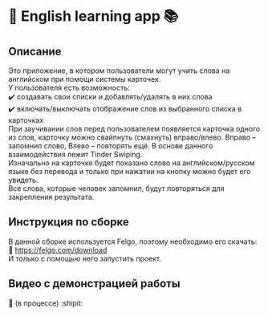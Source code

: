 # :closed_book: English learning app :books:
## Описание
Это приложение, в котором пользователи могут учить слова на английском при помощи системы карточек.  
У пользователя есть возможность:  
:heavy_check_mark: создавать свои списки и добавлять/удалять в них слова  
:heavy_check_mark: включать/выключать отображение слов из выбранного списка в карточках  
При заучивании слов перед пользователем появляется карточка одного из слов, карточку можно свайпнуть (смахнуть) вправо/влево. Вправо – запомнил слово, Влево – повторять ещё. В основе данного взаимодействия лежит Tinder Swiping.  
Изначально на карточке будет показано слово на английском/русском языке без перевода и только при нажатии на кнопку можно будет его увидеть.  
Все слова, которые человек запомнил, будут повторяться для закрепления результата.
## Инструкция по сборке
В данной сборке используется Felgo, поэтому необходимо его скачать:  
:link: https://felgo.com/download  
И только с помощью него запустить проект.
## Видео с демонстрацией работы
:link: (в процессе) :shipit:
